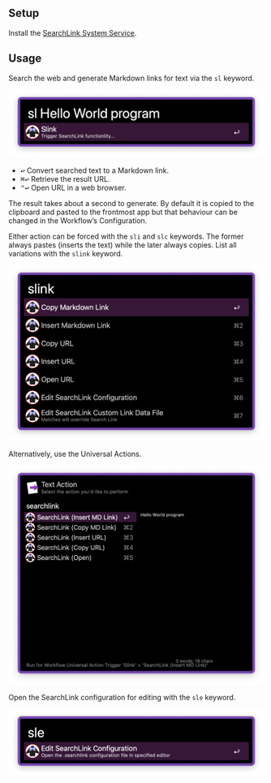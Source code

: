 ## Setup

Install the [SearchLink System Service](https://brettterpstra.com/projects/searchlink/).

## Usage

Search the web and generate Markdown links for text via the `sl` keyword.

![Search for carnation revolution](images/sl.png)

* <kbd>↩</kbd> Convert searched text to a Markdown link.
* <kbd>⌘</kbd><kbd>↩</kbd> Retrieve the result URL.
* <kbd>⌃</kbd><kbd>↩</kbd> Open URL in a web browser.

The result takes about a second to generate. By default it is copied to the clipboard and pasted to the frontmost app but that behaviour can be changed in the Workflow’s Configuration.

Either action can be forced with the `sli` and `slc` keywords. The former always pastes (inserts the text) while the later always copies. List all variations with the `slink` keyword.

![Listing all variations](images/slink.png)

Alternatively, use the Universal Actions.

![Universal Actions for SearchLink](images/ua.png)

Open the SearchLink configuration for editing with the `sle` keyword.

![Edit SearchLink configuration](images/sle.png)
